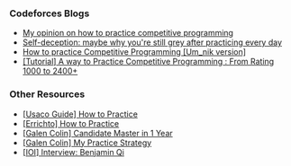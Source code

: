 ### Codeforces Blogs
- [My opinion on how to practice competitive programming](https://codeforces.com/blog/entry/91114)
- [Self-deception: maybe why you're still grey after practicing every day](https://codeforces.com/blog/entry/98621)
- [How to practice Competitive Programming [Um_nik version]](https://codeforces.com/blog/entry/98806)
- [[Tutorial] A way to Practice Competitive Programming : From Rating 1000 to 2400+](https://codeforces.com/blog/entry/66909)
### Other Resources
- [[Usaco Guide] How to Practice](https://usaco.guide/general/practicing)
- [[Errichto] How to Practice](https://github.com/Errichto/youtube/wiki/How-to-practice%3F)
- [[Galen Colin] Candidate Master in 1 Year](https://www.youtube.com/watch?v=9M5voWYmie4)
- [[Galen Colin] My Practice Strategy](https://www.youtube.com/watch?v=fmfuLRnFZBc)
- [[IOI] Interview: Benjamin Qi](https://ioinformatics.org/interview/interview-benjamin-qi/27?event=july-2020)
